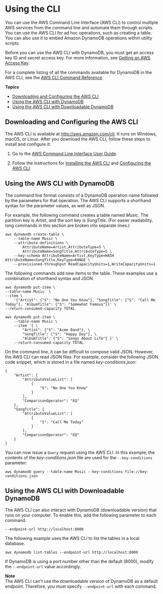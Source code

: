 # Using the CLI<a name="Tools.CLI"></a>

 You can use the AWS Command Line Interface \(AWS CLI\) to control multiple AWS services from the command line and automate them through scripts\. You can use the AWS CLI for ad hoc operations, such as creating a table\. You can also use it to embed Amazon DynamoDB operations within utility scripts\.

 Before you can use the AWS CLI with DynamoDB, you must get an access key ID and secret access key\. For more information, see [Getting an AWS Access Key](SettingUp.DynamoWebService.md#SettingUp.DynamoWebService.GetCredentials)\. 

For a complete listing of all the commands available for DynamoDB in the AWS CLI, see the [AWS CLI Command Reference](http://docs.aws.amazon.com/cli/latest/reference/dynamodb/index.html)\.

**Topics**
+ [Downloading and Configuring the AWS CLI](#Tools.CLI.DownloadingAndRunning)
+ [Using the AWS CLI with DynamoDB](#Tools.CLI.UsingWithDDB)
+ [Using the AWS CLI with Downloadable DynamoDB](#Tools.CLI.UsingWithDDBLocal)

## Downloading and Configuring the AWS CLI<a name="Tools.CLI.DownloadingAndRunning"></a>

The AWS CLI is available at [http://aws\.amazon\.com/cli](https://aws.amazon.com/cli)\. It runs on Windows, macOS, or Linux\. After you download the AWS CLI, follow these steps to install and configure it:

1. Go to the [AWS Command Line Interface User Guide](http://docs.aws.amazon.com/cli/latest/userguide/)\.

1. Follow the instructions for [Installing the AWS CLI](http://docs.aws.amazon.com/cli/latest/userguide/installing.html) and [Configuring the AWS CLI](http://docs.aws.amazon.com/cli/latest/userguide/cli-chap-getting-started.html)\.

## Using the AWS CLI with DynamoDB<a name="Tools.CLI.UsingWithDDB"></a>

The command line format consists of a DynamoDB operation name followed by the parameters for that operation\. The AWS CLI supports a shorthand syntax for the parameter values, as well as JSON\.

For example, the following command creates a table named *Music*\. The partition key is *Artist*, and the sort key is *SongTitle*\. \(For easier readability, long commands in this section are broken into separate lines\.\)

```
aws dynamodb create-table \
    --table-name Music \
    --attribute-definitions \
        AttributeName=Artist,AttributeType=S \
        AttributeName=SongTitle,AttributeType=S \
    --key-schema AttributeName=Artist,KeyType=HASH AttributeName=SongTitle,KeyType=RANGE \
    --provisioned-throughput ReadCapacityUnits=1,WriteCapacityUnits=1
```

The following commands add new items to the table\. These examples use a combination of shorthand syntax and JSON\.

```
aws dynamodb put-item \
--table-name Music  \
--item \
    '{"Artist": {"S": "No One You Know"}, "SongTitle": {"S": "Call Me Today"}, "AlbumTitle": {"S": "Somewhat Famous"}}' \
--return-consumed-capacity TOTAL  

aws dynamodb put-item \
    --table-name Music \
    --item '{ \
        "Artist": {"S": "Acme Band"}, \
        "SongTitle": {"S": "Happy Day"}, \
        "AlbumTitle": {"S": "Songs About Life"} }' \
    --return-consumed-capacity TOTAL
```

On the command line, it can be difficult to compose valid JSON\. However, the AWS CLI can read JSON files\. For example, consider the following JSON code snippet, which is stored in a file named *key\-conditions\.json*:

```
{
    "Artist": {
        "AttributeValueList": [
            {   
                "S": "No One You Know"
            }   
        ],  
        "ComparisonOperator": "EQ"
    },  
    "SongTitle": {
        "AttributeValueList": [
            {   
                "S": "Call Me Today"
            }   
        ],  
        "ComparisonOperator": "EQ"
    }
}
```

You can now issue a `Query` request using the AWS CLI\. In this example, the contents of the *key\-conditions\.json* file are used for the `--key-conditions` parameter:

```
aws dynamodb query --table-name Music --key-conditions file://key-conditions.json
```

## Using the AWS CLI with Downloadable DynamoDB<a name="Tools.CLI.UsingWithDDBLocal"></a>

The AWS CLI can also interact with DynamoDB \(downloadable version\) that runs on your computer\. To enable this, add the following parameter to each command.

`--endpoint-url http://localhost:8000`

The following example uses the AWS CLI to list the tables in a local database.

```
aws dynamodb list-tables --endpoint-url http://localhost:8000
```

If DynamoDB is using a port number other than the default \(8000\), modify the `--endpoint-url` value accordingly\.

**Note**  
The AWS CLI can't use the downloadable version of DynamoDB as a default endpoint\. Therefore, you must specify `--endpoint-url` with each command\. 
